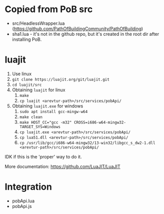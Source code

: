 # Copied from PoB src

- src/HeadlessWrapper.lua (https://github.com/PathOfBuildingCommunity/PathOfBuilding)
- sha1.lua - it's not in the github repo, but it's created in the root dir after installing PoB.

# luajit

1. Use linux
1. `git clone https://luajit.org/git/luajit.git`
1. `cd luajit/src`
1. Obtaining `luajit` for linux
   1. `make`
   1. `cp luajit <arevtur-path>/src/services/pobApi/`
1. Obtaining `luajit.exe` for windows
   1. `sudo apt install gcc-mingw-w64`
   1. `make clean`
   1. `make HOST_CC="gcc -m32" CROSS=i686-w64-mingw32- TARGET_SYS=Windows`
   1. `cp luajit.exe <arevtur-path>/src/services/pobApi/`
   1. `cp lua51.dll <arevtur-path>/src/services/pobApi/`
   1. `cp /usr/lib/gcc/i686-w64-mingw32/13-win32/libgcc_s_dw2-1.dll <arevtur-path>/src/services/pobApi/`

IDK if this is the 'proper' way to do it.

More documentation: https://github.com/LuaJIT/LuaJIT

# Integration

- pobApi.lua
- pobApi.js 

